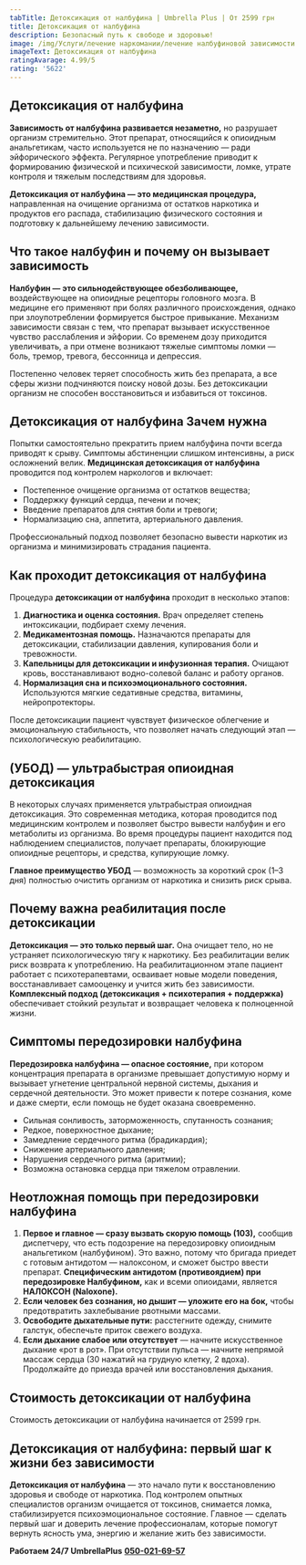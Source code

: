 ```yaml
---
tabTitle: Детоксикация от налбуфина | Umbrella Plus | От 2599 грн
title: Детоксикация от налбуфина
description: Безопасный путь к свободе и здоровью!
image: /img/Услуги/лечение наркомании/лечение налбуфиновой зависимости.jpg
imageText: Детоксикация от налбуфина
ratingAvarage: 4.99/5
rating: '5622'
---
```


## Детоксикация от налбуфина

**Зависимость от налбуфина развивается незаметно,** но разрушает организм стремительно. Этот препарат, относящийся к опиоидным анальгетикам, часто используется не по назначению — ради эйфорического эффекта. Регулярное употребление приводит к формированию физической и психической зависимости, ломке, утрате контроля и тяжелым последствиям для здоровья.

**Детоксикация от налбуфина — это медицинская процедура,** направленная на очищение организма от остатков наркотика и продуктов его распада, стабилизацию физического состояния и подготовку к дальнейшему лечению зависимости.

## Что такое налбуфин и почему он вызывает зависимость

**Налбуфин — это сильнодействующее обезболивающее,** воздействующее на опиоидные рецепторы головного мозга. В медицине его применяют при болях различного происхождения, однако при злоупотреблении формируется быстрое привыкание. Механизм зависимости связан с тем, что препарат вызывает искусственное чувство расслабления и эйфории. Со временем дозу приходится увеличивать, а при отмене возникают тяжелые симптомы ломки — боль, тремор, тревога, бессонница и депрессия.

Постепенно человек теряет способность жить без препарата, а все сферы жизни подчиняются поиску новой дозы. Без детоксикации организм не способен восстановиться и избавиться от токсинов.

## Детоксикация от налбуфина Зачем нужна

Попытки самостоятельно прекратить прием налбуфина почти всегда приводят к срыву. Симптомы абстиненции слишком интенсивны, а риск осложнений велик. **Медицинская детоксикация от налбуфина** проводится под контролем наркологов и включает:

* Постепенное очищение организма от остатков вещества;
* Поддержку функций сердца, печени и почек;
* Введение препаратов для снятия боли и тревоги;
* Нормализацию сна, аппетита, артериального давления.

Профессиональный подход позволяет безопасно вывести наркотик из организма и минимизировать страдания пациента.

## Как проходит детоксикация от налбуфина

Процедура **детоксикации от налбуфина** проходит в несколько этапов:

1. **Диагностика и оценка состояния.** Врач определяет степень интоксикации, подбирает схему лечения.
2. **Медикаментозная помощь.** Назначаются препараты для детоксикации, стабилизации давления, купирования боли и тревожности.
3. **Капельницы для детоксикации и инфузионная терапия.** Очищают кровь, восстанавливают водно-солевой баланс и работу органов.
4. **Нормализация сна и психоэмоционального состояния.** Используются мягкие седативные средства, витамины, нейропротекторы.

После детоксикации пациент чувствует физическое облегчение и эмоциональную стабильность, что позволяет начать следующий этап — психологическую реабилитацию.

## (УБОД) — ультрабыстрая опиоидная детоксикация

В некоторых случаях применяется ультрабыстрая опиоидная детоксикация. Это современная методика, которая проводится под медицинским контролем и позволяет быстро вывести налбуфин и его метаболиты из организма. Во время процедуры пациент находится под наблюдением специалистов, получает препараты, блокирующие опиоидные рецепторы, и средства, купирующие ломку.

**Главное преимущество УБОД** — возможность за короткий срок (1–3 дня) полностью очистить организм от наркотика и снизить риск срыва.

## Почему важна реабилитация после детоксикации

**Детоксикация — это только первый шаг.** Она очищает тело, но не устраняет психологическую тягу к наркотику. Без реабилитации велик риск возврата к употреблению. На реабилитационном этапе пациент работает с психотерапевтами, осваивает новые модели поведения, восстанавливает самооценку и учится жить без зависимости. **Комплексный подход (детоксикация + психотерапия + поддержка)** обеспечивает стойкий результат и возвращает человека к полноценной жизни.

## Симптомы передозировки налбуфина

**Передозировка налбуфина — опасное состояние,** при котором концентрация препарата в организме превышает допустимую норму и вызывает угнетение центральной нервной системы, дыхания и сердечной деятельности. Это может привести к потере сознания, коме и даже смерти, если помощь не будет оказана своевременно.

* Сильная сонливость, заторможенность, спутанность сознания;
* Редкое, поверхностное дыхание;
* Замедление сердечного ритма (брадикардия);
* Снижение артериального давления;
* Нарушения сердечного ритма (аритмии);
* Возможна остановка сердца при тяжелом отравлении.

## Неотложная помощь при передозировки налбуфина

1. **Первое и главное — сразу вызвать скорую помощь (103),** сообщив диспетчеру, что есть подозрение на передозировку опиоидным анальгетиком (налбуфином). Это важно, потому что бригада приедет с готовым антидотом — налоксоном, и сможет быстро ввести препарат.  **Специфическим антидотом (противоядием) при передозировке Налбуфином,** как и всеми опиоидами, является **НАЛОКСОН (Naloxone).**
2. **Если человек без сознания, но дышит — уложите его на бок,** чтобы предотвратить захлебывание рвотными массами.
3. **Освободите дыхательные пути:** расстегните одежду, снимите галстук, обеспечьте приток свежего воздуха.
4. **Если дыхание слабое или отсутствует** — начните искусственное дыхание «рот в рот». При отсутствии пульса — начните непрямой массаж сердца (30 нажатий на грудную клетку, 2 вдоха). Продолжайте до приезда врачей или восстановления дыхания.

## Стоимость детоксикации от налбуфина

Стоимость детоксикации от налбуфина начинается от 2599 грн.

## Детоксикация от налбуфина: первый шаг к жизни без зависимости

**Детоксикация от налбуфина** — это начало пути к восстановлению здоровья и свободе от наркотика. Под контролем опытных специалистов организм очищается от токсинов, снимается ломка, стабилизируется психоэмоциональное состояние. Главное — сделать первый шаг и доверить лечение профессионалам, которые помогут вернуть ясность ума, энергию и желание жить без зависимости.

**Работаем 24/7 UmbrellaPlus** **[050-021-69-57](tel:0500216957)**
